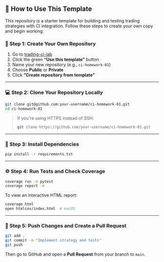 ## 🚀 How to Use This Template

This repository is a starter template for building and testing trading strategies with CI integration. Follow these steps to create your own copy and begin working:

### 🧩 Step 1: Create Your Own Repository

1. Go to [trading-ci-lab](https://github.com/sdonadio/trading-ci-lab)
2. Click the green **“Use this template”** button  
3. Name your new repository (e.g., `ci-homework-01`)  
4. Choose **Public** or **Private**  
5. Click **“Create repository from template”**

---

### 💻 Step 2: Clone Your Repository Locally

```bash
git clone git@github.com:your-username/ci-homework-01.git
cd ci-homework-01
```

> If you're using HTTPS instead of SSH:
> ```bash
> git clone https://github.com/your-username/ci-homework-01.git
> ```

---

### 🧪 Step 3: Install Dependencies

```bash
pip install -r requirements.txt
```

---

### ⚙️ Step 4: Run Tests and Check Coverage

```bash
coverage run -m pytest
coverage report -m
```

To view an interactive HTML report:

```bash
coverage html
open htmlcov/index.html  # macOS
```

---

### 🔁 Step 5: Push Changes and Create a Pull Request

```bash
git add .
git commit -m "Implement strategy and tests"
git push
```

Then go to GitHub and open a **Pull Request** from your branch to `main`.
